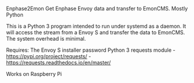 Enphase2Emon
Get Enphase Envoy data and transfer to EmonCMS. Mostly Python

This is a Python 3 program intended to run under systemd as a daemon. It will access the stream from a Envoy S and transfer the data to EmonCMS. The system overhead is minimal. 

Requires: The Envoy S installer password
          Python 3 requests module 
                    - https://pypi.org/project/requests/
                    - https://requests.readthedocs.io/en/master/

Works on Raspberry Pi

